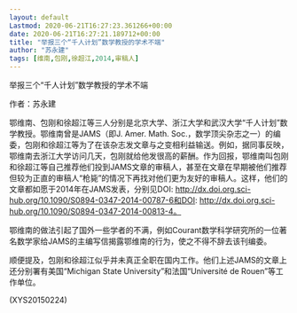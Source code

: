 ```yaml
---
layout: default
Lastmod: 2020-06-21T16:27:23.361266+00:00
date: 2020-06-21T16:27:21.189712+00:00
title: "举报三个“千人计划”数学教授的学术不端"
author: "苏永建"
tags: [维南,包刚,徐超江,2014,审稿人]
---
```


举报三个“千人计划”数学教授的学术不端

作者：苏永建

鄂维南、包刚和徐超江等三人分别是北京大学、浙江大学和武汉大学“千人计划”数学教授。鄂维南曾是JAMS（即J. Amer. Math. Soc.，数学顶尖杂志之一）的编委，包刚和徐超江等为了在该杂志发文章与之变相利益输送。例如，据同事反映，鄂维南去浙江大学访问几天，包刚就给他发很高的薪酬。作为回报，鄂维南叫包刚和徐超江等自己推荐他们投到JAMS文章的审稿人，甚至在文章在早期被他们推荐但较为正直的审稿人“枪毙”的情况下再找对他们更为友好的审稿人。这样，他们的文章都如愿于2014年在JAMS发表，分别见DOI: http://dx.doi.org.sci-hub.org/10.1090/S0894-0347-2014-00787-6和DOI: http://dx.doi.org.sci-hub.org/10.1090/S0894-0347-2014-00813-4。

鄂维南的做法引起了国外一些学者的不满，例如Courant数学科学研究所的一位著名数学家给JAMS的主编写信揭露鄂维南的行为，使之不得不辞去该刊编委。

顺便提及，包刚和徐超江似乎并未真正全职在国内工作。他们上述JAMS的文章上还分别署有美国“Michigan State University”和法国“Université de Rouen”等工作单位。

(XYS20150224)

